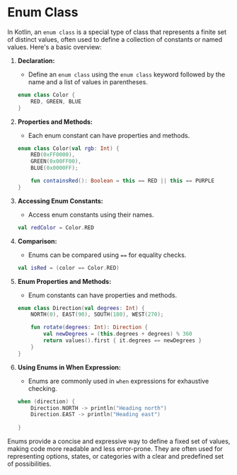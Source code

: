 # Enum Class
In Kotlin, an `enum class` is a special type of class that represents a finite set of distinct values, often used to define a collection of constants or named values. Here's a basic overview:

1. **Declaration:**
   - Define an `enum class` using the `enum class` keyword followed by the name and a list of values in parentheses.

   ```kotlin
   enum class Color {
       RED, GREEN, BLUE
   }
   ```

2. **Properties and Methods:**
   - Each enum constant can have properties and methods.

   ```kotlin
   enum class Color(val rgb: Int) {
       RED(0xFF0000),
       GREEN(0x00FF00),
       BLUE(0x0000FF);

       fun containsRed(): Boolean = this == RED || this == PURPLE
   }
   ```

3. **Accessing Enum Constants:**
   - Access enum constants using their names.

   ```kotlin
   val redColor = Color.RED
   ```

4. **Comparison:**
   - Enums can be compared using `==` for equality checks.

   ```kotlin
   val isRed = (color == Color.RED)
   ```

5. **Enum Properties and Methods:**
   - Enum constants can have properties and methods.

   ```kotlin
   enum class Direction(val degrees: Int) {
       NORTH(0), EAST(90), SOUTH(180), WEST(270);

       fun rotate(degrees: Int): Direction {
           val newDegrees = (this.degrees + degrees) % 360
           return values().first { it.degrees == newDegrees }
       }
   }
   ```

6. **Using Enums in When Expression:**
   - Enums are commonly used in `when` expressions for exhaustive checking.

   ```kotlin
   when (direction) {
       Direction.NORTH -> println("Heading north")
       Direction.EAST -> println("Heading east")
    
   }
   ```

Enums provide a concise and expressive way to define a fixed set of values, making code more readable and less error-prone. They are often used for representing options, states, or categories with a clear and predefined set of possibilities.